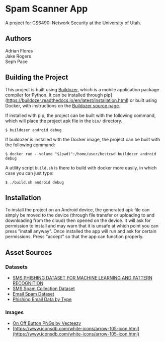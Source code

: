 # Spam Scanner App

A project for CS6490: Network Security at the University of Utah.

## Authors

Adrian Flores  
Jake Rogers  
Seph Pace  


## Building the Project

This project is built using [Buildozer](https://buildozer.readthedocs.io/en/latest/),
which is a mobile application package compiler for Python. It can be installed
through pip](https://buildozer.readthedocs.io/en/latest/installation.html) 
or built using Docker, with instructions on the [Buildozer source page](https://github.com/kivy/buildozer).

If installed with pip, the project can be built with the following command, which will place the project apk
file in the `bin/` directory.

```
$ buildozer android debug
```

If buildozer is installed with the Docker image, the project can be built with
the following command:

```
$ docker run --volume "$(pwd)":/home/user/hostcwd buildozer android debug
```

A utility script `build.sh` is there to build with docker more easily, in which
case you can just type:

```
$ ./build.sh android debug
```

## Installation

To install the project on an Android device, the generated apk file can simply
be moved to the device (through file transfer or uploading to and downloading
from the cloud) then opened on the device. It will ask for permission to
install and may warn that it is unsafe at which point you can press "install
anyway". Once installed the app will run and ask for certain permissions. Press
"accept" so that the app can function properly.


## Asset Sources

### Datasets

- [SMS PHISHING DATASET FOR MACHINE LEARNING AND PATTERN RECOGNITION](https://data.mendeley.com/datasets/f45bkkt8pr)
- [SMS Spam Collection Dataset](https://www.kaggle.com/datasets/uciml/sms-spam-collection-dataset?resource=download)
- [Email Spam Dataset](https://www.kaggle.com/datasets/nitishabharathi/email-spam-dataset)
- [Phishing Email Data by Type](https://www.kaggle.com/datasets/charlottehall/phishing-email-data-by-type)

### Images

- [On Off Button PNGs by Vecteezy](https://www.vecteezy.com/free-png/on-off-button)
- [https://www.iconsdb.com/white-icons/arrow-105-icon.html](https://www.iconsdb.com/white-icons/arrow-105-icon.html)
